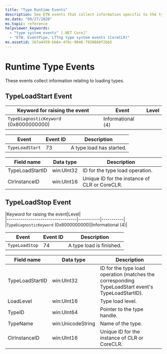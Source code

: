 ```yaml
---
title: "Type Runtime Events"
description: See ETW events that collect information specific to the type system, such as TypeLoadStart and TypeLoadStop.
ms.date: "09/27/2020"
ms.topic: reference
helpviewer_keywords:
  - "type system events" [.NET Core]"
  - "ETW, EventPipe, LTTng type system events (CoreCLR)"
ms.assetid: 167a4459-bb6e-476c-9046-7920880f2bb5
---
```


# Runtime Type Events

These events collect information relating to loading types.

## TypeLoadStart Event

|Keyword for raising the event|Event|Level|  
|-----------------------------------|-----------|-----------|  
|`TypeDiagnosticKeyword` (0x8000000000)|Informational (4)|  

|Event|Event ID|Description|  
|-----------|--------------|-----------------|  
|`TypeLoadStart`|73|A type load has started.|

|Field name|Data type|Description|  
|----------------|---------------|-----------------|  
|TypeLoadStartID|win:UInt32|ID for the type load operation.|
|ClrInstanceID|win:UInt16|Unique ID for the instance of CLR or CoreCLR.|  

## TypeLoadStop Event

|Keyword for raising the event|Level|  
|-----------------------------------|-----------|-----------|  
|`TypeDiagnosticKeyword` (0x8000000000)|Informational (4)|  

|Event|Event ID|Description|  
|-----------|--------------|-----------------|  
|`TypeLoadStop`|74|A type load is finished.|

|Field name|Data type|Description|  
|----------------|---------------|-----------------|  
|TypeLoadStartID|win:UInt32|ID for the type load operation (matches the corresponding TypeLoadStart event's TypeLoadStartID).|
|LoadLevel|win:UInt16|Type load level.|
|TypeID|win:UInt64|Pointer to the type handle.|
|TypeName|win:UnicodeString|Name of the type.|
|ClrInstanceID|win:UInt16|Unique ID for the instance of CLR or CoreCLR.|  
